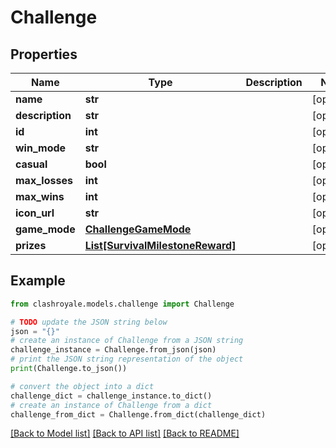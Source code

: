 # Challenge


## Properties

Name | Type | Description | Notes
------------ | ------------- | ------------- | -------------
**name** | **str** |  | [optional] 
**description** | **str** |  | [optional] 
**id** | **int** |  | [optional] 
**win_mode** | **str** |  | [optional] 
**casual** | **bool** |  | [optional] 
**max_losses** | **int** |  | [optional] 
**max_wins** | **int** |  | [optional] 
**icon_url** | **str** |  | [optional] 
**game_mode** | [**ChallengeGameMode**](ChallengeGameMode.md) |  | [optional] 
**prizes** | [**List[SurvivalMilestoneReward]**](SurvivalMilestoneReward.md) |  | [optional] 

## Example

```python
from clashroyale.models.challenge import Challenge

# TODO update the JSON string below
json = "{}"
# create an instance of Challenge from a JSON string
challenge_instance = Challenge.from_json(json)
# print the JSON string representation of the object
print(Challenge.to_json())

# convert the object into a dict
challenge_dict = challenge_instance.to_dict()
# create an instance of Challenge from a dict
challenge_from_dict = Challenge.from_dict(challenge_dict)
```
[[Back to Model list]](../README.md#documentation-for-models) [[Back to API list]](../README.md#documentation-for-api-endpoints) [[Back to README]](../README.md)


